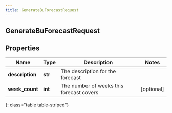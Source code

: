 ```yaml
---
title: GenerateBuForecastRequest
---
```

## GenerateBuForecastRequest

## Properties

|Name | Type | Description | Notes|
|------------ | ------------- | ------------- | -------------|
| **description** | **str** | The description for the forecast | |
| **week_count** | **int** | The number of weeks this forecast covers | [optional] |
{: class="table table-striped"}


